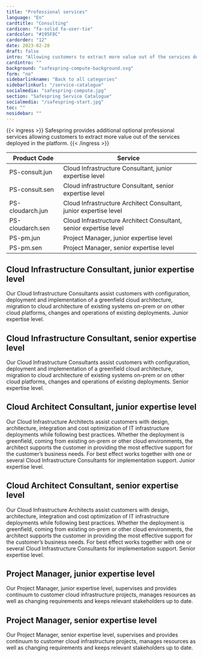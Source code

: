 ```yaml
---
title: "Professional services"
language: "En"
cardtitle: "Consulting"
cardicon: "fa-solid fa-user-tie"
cardcolor: "#195F8C"
cardorder: "12"
date: 2023-02-28
draft: false
intro: "Allowing customers to extract more value out of the services deployed in the platform"
cardintro: ""
background: "safespring-compute-background.svg"
form: "no"
sidebarlinkname: "Back to all categories"
sidebarlinkurl: "/service-catalogue"
socialmedia: "safespring-compute.jpg"
section: "Safespring Service Catalogue"
socialmedia: "/safespring-start.jpg"
toc: ""
nosidebar: ""
---
```


{{< ingress >}}
Safespring provides additional optional professional services allowing customers to extract more value out of the services deployed in the platform. 
{{< /ingress >}}

<table class="width100">
  <thead>
    <tr>
      <th>Product Code</th>
      <th>Service</th>
    </tr>
  </thead>
  <tbody>
    <tr>
      <td>PS-consult.jun</td>
      <td>Cloud Infrastructure Consultant, junior expertise level</td>
    </tr>
    <tr>
      <td>PS-consult.sen</td>
      <td>Cloud infrastructure Consultant, senior expertise level</td>
    </tr>
    <tr>
      <td>PS-cloudarch.jun</td>
      <td>Cloud Infrastructure Architect Consultant, junior expertise level</td>
    </tr>
    <tr>
      <td>PS-cloudarch.sen</td>
      <td>Cloud Infrastructure Architect Consultant, senior expertise level</td>
    </tr>
    <tr>
      <td>PS-pm.jun</td>
      <td>Project Manager, junior expertise level</td>
    </tr>
    <tr>
      <td>PS-pm.sen</td>
      <td>Project Manager, senior expertise level</td>
    </tr>
  </tbody>
</table>


## Cloud Infrastructure Consultant, junior expertise level
Our Cloud Infrastructure Consultants assist customers with configuration, deployment and implementation of a greenfield cloud architecture, migration to cloud architecture of existing systems on-prem or on other cloud platforms, changes and operations of existing deployments. Junior expertise level.

## Cloud Infrastructure Consultant, senior expertise level
Our Cloud Infrastructure Consultants assist customers with configuration, deployment and implementation of a greenfield cloud architecture, migration to cloud architecture of existing systems on-prem or on other cloud platforms, changes and operations of existing deployments. Senior expertise level.

## Cloud Architect Consultant, junior expertise level
Our Cloud Infrastructure Architects assist customers with design, architecture, integration and cost optimization of IT infrastructure deployments while following best practices. Whether the deployment is greenfield, coming from existing on-prem or other cloud environments, the architect supports the customer in providing the most effective support for the customer’s business needs. For best effect works together with one or several Cloud Infrastructure Consultants for implementation support. Junior expertise level.

## Cloud Architect Consultant, senior expertise level
Our Cloud Infrastructure Architects assist customers with design, architecture, integration and cost optimization of IT infrastructure deployments while following best practices. Whether the deployment is greenfield, coming from existing on-prem or other cloud environments, the architect supports the customer in providing the most effective support for the customer’s business needs. For best effect works together with one or several Cloud Infrastructure Consultants for implementation support. Senior expertise level.

## Project Manager, junior expertise level
Our Project Manager, junior expertise level, supervises and provides continuum to customer cloud infrastructure projects, manages resources as well as changing requirements and keeps relevant stakeholders up to date.

## Project Manager, senior expertise level
Our Project Manager, senior expertise level, supervises and provides continuum to customer cloud infrastructure projects, manages resources as well as changing requirements and keeps relevant stakeholders up to date.

